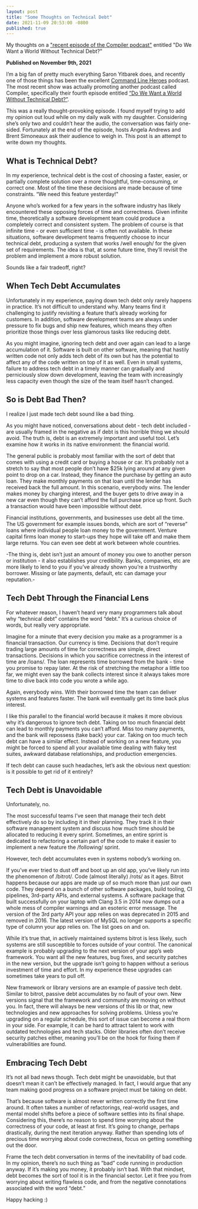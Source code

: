 ```yaml
---
layout: post
title: "Some Thoughts on Technical Debt"
date: 2021-11-09 20:53:00 -0800
published: true
---
```


My thoughts on a ["recent episode of the Compiler podcast"](https://www.redhat.com/en/compiler-podcast/what-is-technical-debt) entitled "Do We Want a World Without Technical Debt?"

**Published on November 9th, 2021**

I’m a big fan of pretty much everything Saron Yitbarek does, and recently one of those things has been the excellent [Command Line Heroes](https://www.redhat.com/en/command-line-heroes) podcast. The most recent show was actually promoting another podcast called Compiler, specifically their fourth episode entitled [“Do We Want a World Without Technical Debt?”](https://www.redhat.com/en/compiler-podcast/what-is-technical-debt).

This was a really thought-provoking episode. I found myself trying to add my opinion out loud while on my daily walk with my daughter. Considering she’s only two and couldn’t hear the audio, the conversation was fairly one-sided. Fortunately at the end of the episode, hosts Angela Andrews and Brent Simoneaux ask their audience to weigh in. This post is an attempt to write down my thoughts.

## What is Technical Debt?
In my experience, technical debt is the cost of choosing a faster, easier, or partially complete solution over a more thoughtful, time-consuming, or correct one. Most of the time these decisions are made because of time constraints. “We need this feature yesterday!"

Anyone who’s worked for a few years in the software industry has likely encountered these opposing forces of time and correctness. Given infinite time, theoretically a software development team could produce a completely correct and consistent system. The problem of course is that infinite time - or even sufficient time - is often not available. In these situations, software development teams frequently choose to incur technical debt, producing a system that works /well enough/ for the given set of requirements. The idea is that, at some future time, they’ll revisit the problem and implement a more robust solution.

Sounds like a fair tradeoff, right?

## When Tech Debt Accumulates
Unfortunately in my experience, paying down tech debt only rarely happens in practice. It’s not difficult to understand why. Many teams find it challenging to justify revisiting a feature that’s already working for customers. In addition, software development teams are always under pressure to fix bugs and ship new features, which means they often prioritize those things over less glamorous tasks like reducing debt.

As you might imagine, ignoring tech debt and over again can lead to a large accumulation of it. Software is built on other software, meaning that hastily written code not only adds tech debt of its own but has the potential to affect any of the code written on top of it as well. Even in small systems, failure to address tech debt in a timely manner can gradually and perniciously slow down development, leaving the team with increasingly less capacity even though the size of the team itself hasn’t changed.

## So is Debt Bad Then?
I realize I just made tech debt sound like a bad thing.

As you might have noticed, conversations about debt - tech debt included - are usually framed in the negative as if debt is this horrible thing we should avoid. The truth is, debt is an extremely important and useful tool. Let’s examine how it works in its native environment: the financial world.

The general public is probably most familiar with the sort of debt that comes with using a credit card or buying a house or car. It’s probably not a stretch to say that most people don’t have $25k lying around at any given point to drop on a car. Instead, they finance the purchase by getting an auto loan. They make monthly payments on that loan until the lender has received back the full amount. In this scenario, everybody wins. The lender makes money by charging interest, and the buyer gets to drive away in a new car even though they can’t afford the full purchase price up front. Such a transaction would have been impossible without debt.

Financial institutions, governments, and businesses use debt all the time. The US government for example issues bonds, which are sort of “reverse” loans where individual people loan money to the government. Venture capital firms loan money to start-ups they hope will take off and make them large returns. You can even see debt at work between whole countries.

-The thing is, debt isn’t just an amount of money you owe to another person or institution - it also establishes your credibility. Banks, companies, etc are more likely to lend to you if you’ve already shown you’re a trustworthy borrower. Missing or late payments, default, etc can damage your reputation.-

## Tech Debt Through the Financial Lens
For whatever reason, I haven’t heard very many programmers talk about why  “technical debt” contains the word “debt.” It’s a curious choice of words, but really very appropriate.

Imagine for a minute that every decision you make as a programmer is a financial transaction. Our currency is time. Decisions that don’t require trading large amounts of time for correctness are simple, direct transactions. Decisions in which you sacrifice correctness in the interest of time are /loans/. The loan represents time borrowed from the bank - time you promise to repay later. At the risk of stretching the metaphor a little too far, we might even say the bank collects interest since it always takes more time to dive back into code you wrote a while ago.

Again, everybody wins. With their borrowed time the team can deliver systems and features faster. The bank will eventually get its time back plus interest.

I like this parallel to the financial world because it makes it more obvious why it’s dangerous to ignore tech debt. Taking on too much financial debt can lead to monthly payments you can’t afford. Miss too many payments, and the bank will repossess (take back) your car. Taking on too much tech debt can have a similar effect. Instead of working on a new feature, you might be forced to spend all your available time dealing with flaky test suites, awkward database relationships, and production emergencies.

If tech debt can cause such headaches, let’s ask the obvious next question: is it possible to get rid of it entirely?

## Tech Debt is Unavoidable
Unfortunately, no.

The most successful teams I’ve seen that manage their tech debt effectively do so by including it in their planning. They track it in their software management system and discuss how much time should be allocated to reducing it every sprint. Sometimes, an entire sprint is dedicated to refactoring a certain part of the code to make it easier to implement a new feature the /following/ sprint.

However, tech debt accumulates even in systems nobody’s working on.

If you’ve ever tried to dust off and boot up an old app, you’ve likely run into the phenomenon of /bitrot/. Code (almost literally) /rots/ as it ages. Bitrot happens because our apps are made up of so much more than just our own code. They depend on a bunch of other software packages, build tooling, CI pipelines, 3rd-party APIs, and external systems. A software package that built successfully on your laptop with Clang 3.5 in 2014 now dumps out a whole mess of compiler warnings and an esoteric error message. The version of the 3rd party API your app relies on was deprecated in 2015 and removed in 2016. The latest version of MySQL no longer supports a specific type of column your app relies on. The list goes on and on.

While it’s true that, in actively maintained systems bitrot is less likely, such systems are still susceptible to forces outside of your control. The canonical example is probably upgrading to the next version of your app’s web framework. You want all the new features, bug fixes, and security patches in the new version, but the upgrade isn’t going to happen without a serious investment of time and effort. In my experience these upgrades can sometimes take years to pull off.

New framework or library versions are an example of passive tech debt. Similar to bitrot, passive debt accumulates by no fault of your own. New versions signal that the framework and community are moving on without you. In fact, there will always be new versions of this lib or that, new technologies and new approaches for solving problems. Unless you’re upgrading on a regular schedule, this sort of issue can become a real thorn in your side. For example, it can be hard to attract talent to work with outdated technologies and tech stacks. Older libraries often don’t receive security patches either, meaning you’ll be on the hook for fixing them if vulnerabilities are found.

## Embracing Tech Debt
It’s not all bad news though. Tech debt might be unavoidable, but that doesn’t mean it can’t be effectively managed. In fact, I would argue that any team making good progress on a software project must be taking on debt.

That’s because software is almost never written correctly the first time around. It often takes a number of refactorings, real-world usages, and mental model shifts before a piece of software settles into its final shape. Considering this, there’s no reason to spend time worrying about the correctness of your code, at least at first. It’s going to change, perhaps drastically, during the next iteration anyway. Rather than spending lots of precious time worrying about code correctness, focus on getting something out the door.

Frame the tech debt conversation in terms of the inevitability of bad code. In my opinion, there’s no such thing as “bad” code running in production anyway. If it’s making you money, it probably isn’t bad. With that mindset, debt becomes the sort of tool it is in the financial sector. Let it free you from worrying about writing flawless code, and from the negative connotations associated with the word “debt.”

Happy hacking :)
